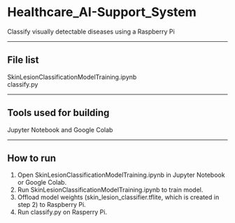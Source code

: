 # Healthcare_AI-Support_System
Classify visually detectable diseases using a Raspberry Pi

---------
File list
---------
SkinLesionClassificationModelTraining.ipynb </br>
classify.py

----------------------------
Tools used for building
----------------------------
Jupyter Notebook and Google Colab

----------
How to run
----------
1. Open SkinLesionClassificationModelTraining.ipynb in Jupyter Notebook or Google Colab.
2. Run SkinLesionClassificationModelTraining.ipynb to train model.
3. Offload model weights (skin_lesion_classifier.tflite, which is created in step 2) to Raspberry Pi.
4. Run classify.py on Rasperry Pi.
